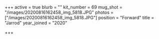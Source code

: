 +++
active = true
blurb = ""
kit_number = 69
mug_shot = "/images/20200816162458_img_5818.JPG"
photos = ["/images/20200816162458_img_5818.JPG"]
position = "Forward"
title = "Jarrod"
year_joined = "2020"

+++
